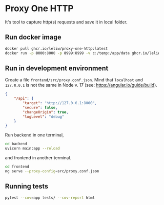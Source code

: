 # Proxy One HTTP

It's tool to capture http(s) requests and save it in local folder.

## Run docker image

```bash
docker pull ghcr.io/leliw/proxy-one-http:latest
docker run -p 8000:8000 -p 8999:8999 -v c:/temp:/app/data ghcr.io/leliw/proxy-one-http:latest
```

## Run in development environment

Create a file `frontend/src/proxy.conf.json`.
Mind that `localhost` and `127.0.0.1` is not the same
in Node v. 17 (see: <https://angular.io/guide/build>).

```json
{
    "/api": {
        "target": "http://127.0.0.1:8000",
        "secure": false,
        "changeOrigin": true,
        "logLevel": "debug"
    }
}
```

Run backend in one terminal,

```bash
cd backend
uvicorn main:app --reload
```

and frontend in another terminal.

```bash
cd frontend
ng serve --proxy-config=src/proxy.conf.json
```

## Running tests

```bash
pytest --cov=app tests/ --cov-report html
```